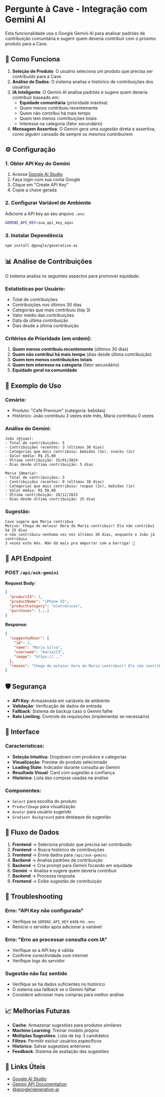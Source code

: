 # Pergunte à Cave - Integração com Gemini AI

Esta funcionalidade usa o Google Gemini AI para analisar padrões de contribuição comunitária e sugerir quem deveria contribuir com o próximo produto para a Cave.

## 🚀 Como Funciona

1. **Seleção de Produto**: O usuário seleciona um produto que precisa ser contribuído para a Cave
2. **Análise de Dados**: O sistema analisa o histórico de contribuições dos usuários
3. **IA Inteligente**: O Gemini AI analisa padrões e sugere quem deveria contribuir baseado em:
   - **Equidade comunitária** (prioridade máxima)
   - Quem menos contribuiu recentemente
   - Quem não contribui há mais tempo
   - Quem tem menos contribuições totais
   - Interesse na categoria (fator secundário)
4. **Mensagem Assertiva**: O Gemini gera uma sugestão direta e assertiva, como alguém cansado de sempre os mesmos contribuírem

## ⚙️ Configuração

### 1. Obter API Key do Gemini

1. Acesse [Google AI Studio](https://makersuite.google.com/app/apikey)
2. Faça login com sua conta Google
3. Clique em "Create API Key"
4. Copie a chave gerada

### 2. Configurar Variável de Ambiente

Adicione a API key ao seu arquivo `.env`:

```bash
GEMINI_API_KEY=sua_api_key_aqui
```

### 3. Instalar Dependência

```bash
npm install @google/generative-ai
```

## 📊 Análise de Contribuições

O sistema analisa os seguintes aspectos para promover equidade:

### **Estatísticas por Usuário:**
- Total de contribuições
- Contribuições nos últimos 30 dias
- Categorias que mais contribuiu (top 3)
- Valor médio das contribuições
- Data da última contribuição
- Dias desde a última contribuição

### **Critérios de Prioridade (em ordem):**
1. **Quem menos contribuiu recentemente** (últimos 30 dias)
2. **Quem não contribui há mais tempo** (dias desde última contribuição)
3. **Quem tem menos contribuições totais**
4. **Quem tem interesse na categoria** (fator secundário)
5. **Equidade geral na comunidade**

## 🎯 Exemplo de Uso

### Cenário:
- Produto: "Café Premium" (categoria: bebidas)
- Histórico: João contribuiu 3 vezes este mês, Maria contribuiu 0 vezes

### Análise do Gemini:
```
João (@joao):
- Total de contribuições: 5
- Contribuições recentes: 3 (últimos 30 dias)
- Categorias que mais contribuiu: bebidas (3x), snacks (2x)
- Valor médio: R$ 25,00
- Última contribuição: 15/01/2024
- Dias desde última contribuição: 5 dias

Maria (@maria):
- Total de contribuições: 3
- Contribuições recentes: 0 (últimos 30 dias)
- Categorias que mais contribuiu: roupas (2x), bebidas (1x)
- Valor médio: R$ 50,00
- Última contribuição: 20/12/2023
- Dias desde última contribuição: 25 dias
```

### Sugestão:
```
Cave sugere que Maria contribua
Motivo: Chega de moleza! Hora da Maria contribuir! Ela não contribui há 25 dias 
e não contribuiu nenhuma vez nos últimos 30 dias, enquanto o João já contribuiu 
3 vezes este mês. Não dá mais pra empurrar com a barriga! 💪
```

## 🔧 API Endpoint

### POST `/api/ask-gemini`

**Request Body:**
```json
{
  "productId": 1,
  "productName": "iPhone 15",
  "productCategory": "eletrônicos",
  "purchases": [...]
}
```

**Response:**
```json
{
  "suggestedUser": {
    "id": 2,
    "name": "Maria Silva",
    "username": "maria123",
    "image": "https://..."
  },
  "reason": "Chega de moleza! Hora da Maria contribuir! Ela não contribui há 25 dias e não contribuiu nenhuma vez nos últimos 30 dias, enquanto o João já contribuiu 3 vezes este mês. Não dá mais pra empurrar com a barriga! 💪"
}
```

## 🛡️ Segurança

- **API Key**: Armazenada em variáveis de ambiente
- **Validação**: Verificação de dados de entrada
- **Fallback**: Sistema de backup caso o Gemini falhe
- **Rate Limiting**: Controle de requisições (implementar se necessário)

## 🎨 Interface

### Características:
- **Seleção Intuitiva**: Dropdown com produtos e categorias
- **Visualização**: Preview do produto selecionado
- **Loading State**: Indicador durante consulta ao Gemini
- **Resultado Visual**: Card com sugestão e confiança
- **Histórico**: Lista das compras usadas na análise

### Componentes:
- `Select` para escolha do produto
- `ProductImage` para visualização
- `Avatar` para usuário sugerido
- `Gradient Background` para destaque da sugestão

## 🔄 Fluxo de Dados

1. **Frontend** → Seleciona produto que precisa ser contribuído
2. **Frontend** → Busca histórico de contribuições
3. **Frontend** → Envia dados para `/api/ask-gemini`
4. **Backend** → Analisa padrões de contribuição
5. **Backend** → Cria prompt para Gemini focando em equidade
6. **Gemini** → Analisa e sugere quem deveria contribuir
7. **Backend** → Processa resposta
8. **Frontend** → Exibe sugestão de contribuição

## 🐛 Troubleshooting

### Erro: "API Key não configurada"
- Verifique se `GEMINI_API_KEY` está no `.env`
- Reinicie o servidor após adicionar a variável

### Erro: "Erro ao processar consulta com IA"
- Verifique se a API key é válida
- Confirme conectividade com internet
- Verifique logs do servidor

### Sugestão não faz sentido
- Verifique se há dados suficientes no histórico
- O sistema usa fallback se o Gemini falhar
- Considere adicionar mais compras para melhor análise

## 📈 Melhorias Futuras

- **Cache**: Armazenar sugestões para produtos similares
- **Machine Learning**: Treinar modelo próprio
- **Múltiplas Sugestões**: Lista de top 3 candidatos
- **Filtros**: Permitir excluir usuários específicos
- **Histórico**: Salvar sugestões anteriores
- **Feedback**: Sistema de avaliação das sugestões

## 🔗 Links Úteis

- [Google AI Studio](https://makersuite.google.com/)
- [Gemini API Documentation](https://ai.google.dev/docs)
- [@google/generative-ai](https://www.npmjs.com/package/@google/generative-ai) 